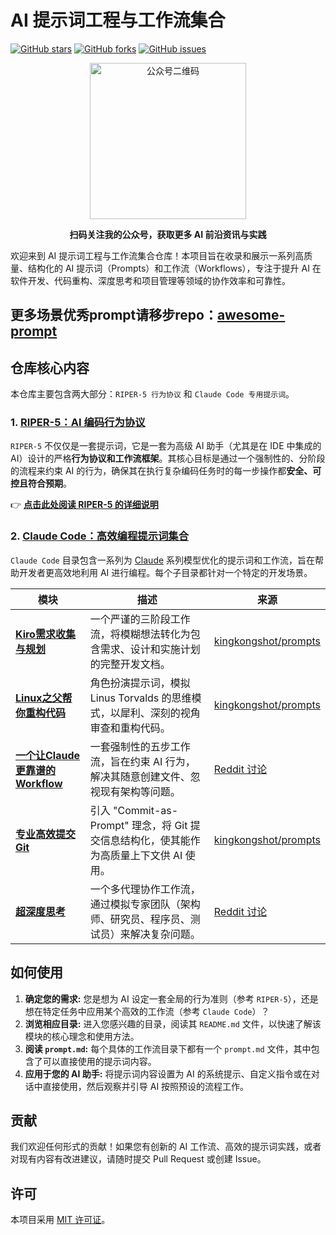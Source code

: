 # AI 提示词工程与工作流集合

[![GitHub stars](https://img.shields.io/github/stars/NeekChaw/RIPER-5.svg)](https://github.com/NeekChaw/RIPER-5/stargazers)
[![GitHub forks](https://img.shields.io/github/forks/NeekChaw/RIPER-5.svg)](https://github.com/NeekChaw/RIPER-5/network)
[![GitHub issues](https://img.shields.io/github/issues/NeekChaw/RIPER-5.svg)](https://github.com/NeekChaw/RIPER-5/issues)

<div align="center">
  <img src="image.png" width="250" alt="公众号二维码">
  <p><strong>扫码关注我的公众号，获取更多 AI 前沿资讯与实践</strong></p>
</div>

欢迎来到 AI 提示词工程与工作流集合仓库！本项目旨在收录和展示一系列高质量、结构化的 AI 提示词（Prompts）和工作流（Workflows），专注于提升 AI 在软件开发、代码重构、深度思考和项目管理等领域的协作效率和可靠性。

## 更多场景优秀prompt请移步repo：[awesome-prompt](https://github.com/NeekChaw/awesome-prompt)

## 仓库核心内容

本仓库主要包含两大部分：`RIPER-5 行为协议` 和 `Claude Code 专用提示词`。

### 1. [RIPER-5：AI 编码行为协议](./RIPER-5/)

`RIPER-5` 不仅仅是一套提示词，它是一套为高级 AI 助手（尤其是在 IDE 中集成的 AI）设计的严格**行为协议和工作流框架**。其核心目标是通过一个强制性的、分阶段的流程来约束 AI 的行为，确保其在执行复杂编码任务时的每一步操作都**安全、可控且符合预期**。

👉 **[点击此处阅读 RIPER-5 的详细说明](./RIPER-5/README.md)**

### 2. [Claude Code：高效编程提示词集合](./Claude%20Code/)

`Claude Code` 目录包含一系列为 [Claude](https://claude.ai/) 系列模型优化的提示词和工作流，旨在帮助开发者更高效地利用 AI 进行编程。每个子目录都针对一个特定的开发场景。

| 模块                                                                                     | 描述                                                               | 来源                                                                                                         |
| ---------------------------------------------------------------------------------------- | ------------------------------------------------------------------ | ------------------------------------------------------------------------------------------------------------ |
| [**Kiro需求收集与规划**](./Claude%20Code/kiro%E9%9C%80%E6%B1%82%E6%94%B6%E9%9B%86/)               | 一个严谨的三阶段工作流，将模糊想法转化为包含需求、设计和实施计划的完整开发文档。 | [kingkongshot/prompts](https://github.com/kingkongshot/prompts)                                              |
| [**Linux之父帮你重构代码**](./Claude%20Code/Linux%E4%B9%8B%E7%88%B6%E5%B8%AE%E4%BD%A0%E9%87%8D%E6%9E%84%E4%BB%A3%E7%A0%81/) | 角色扮演提示词，模拟 Linus Torvalds 的思维模式，以犀利、深刻的视角审查和重构代码。 | [kingkongshot/prompts](https://github.com/kingkongshot/prompts)                                              |
| [**一个让Claude更靠谱的Workflow**](./Claude%20Code/%E4%B8%80%E4%B8%AA%E8%AE%A9cc%E6%9B%B4%E9%9D%A0%E8%B0%B1%E7%9A%84workflow/) | 一套强制性的五步工作流，旨在约束 AI 行为，解决其随意创建文件、忽视现有架构等问题。 | [Reddit 讨论](https://www.reddit.com/r/ClaudeAI/comments/1m3pol4/my_best_workflow_for_working_with_claude_code/) |
| [**专业高效提交Git**](./Claude%20Code/%E4%B8%93%E4%B8%9A%E9%AB%98%E6%95%88%E6%8F%90%E4%BA%A4Git/)         | 引入 "Commit-as-Prompt" 理念，将 Git 提交信息结构化，使其能作为高质量上下文供 AI 使用。 | [kingkongshot/prompts](https://github.com/kingkongshot/prompts)                                              |
| [**超深度思考**](./Claude%20Code/%E8%B6%85%E6%B7%B1%E5%BA%A6%E6%80%9D%E8%80%83/)                       | 一个多代理协作工作流，通过模拟专家团队（架构师、研究员、程序员、测试员）来解决复杂问题。| [Reddit 讨论](https://www.reddit.com/r/ClaudeAI/comments/1lpvj7z/ultrathink_task_command/)                       |

## 如何使用

1.  **确定您的需求:** 您是想为 AI 设定一套全局的行为准则（参考 `RIPER-5`），还是想在特定任务中应用某个高效的工作流（参考 `Claude Code`）？
2.  **浏览相应目录:** 进入您感兴趣的目录，阅读其 `README.md` 文件，以快速了解该模块的核心理念和使用方法。
3.  **阅读 `prompt.md`:** 每个具体的工作流目录下都有一个 `prompt.md` 文件，其中包含了可以直接使用的提示词内容。
4.  **应用于您的 AI 助手:** 将提示词内容设置为 AI 的系统提示、自定义指令或在对话中直接使用，然后观察并引导 AI 按照预设的流程工作。

## 贡献

我们欢迎任何形式的贡献！如果您有创新的 AI 工作流、高效的提示词实践，或者对现有内容有改进建议，请随时提交 Pull Request 或创建 Issue。

## 许可

本项目采用 [MIT 许可证](LICENSE)。